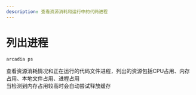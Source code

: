 ```yaml
---
description: 查看资源消耗和运行中的代码进程
---
```


# 列出进程

```bash
arcadia ps
```

查看资源消耗情况和正在运行的代码文件进程，列出的资源包括CPU占用、内存占用、本地文件占用、进程占用  
当检测到内存占用较高时会自动尝试释放缓存
